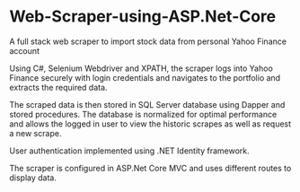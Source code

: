 # Web-Scraper-using-ASP.Net-Core
A full stack web scraper to import stock data from personal Yahoo Finance account

Using C#, Selenium Webdriver and XPATH, the scraper logs into Yahoo Finance securely with login credentials and navigates to the portfolio and extracts the required data.

The scraped data is then stored in SQL Server database using Dapper and stored procedures. The database is normalized for optimal performance and allows the logged in user to view the historic scrapes as well as request a new scrape.

User authentication implemented using .NET Identity framework.

The scraper is configured in ASP.Net Core MVC and uses different routes to display data.

